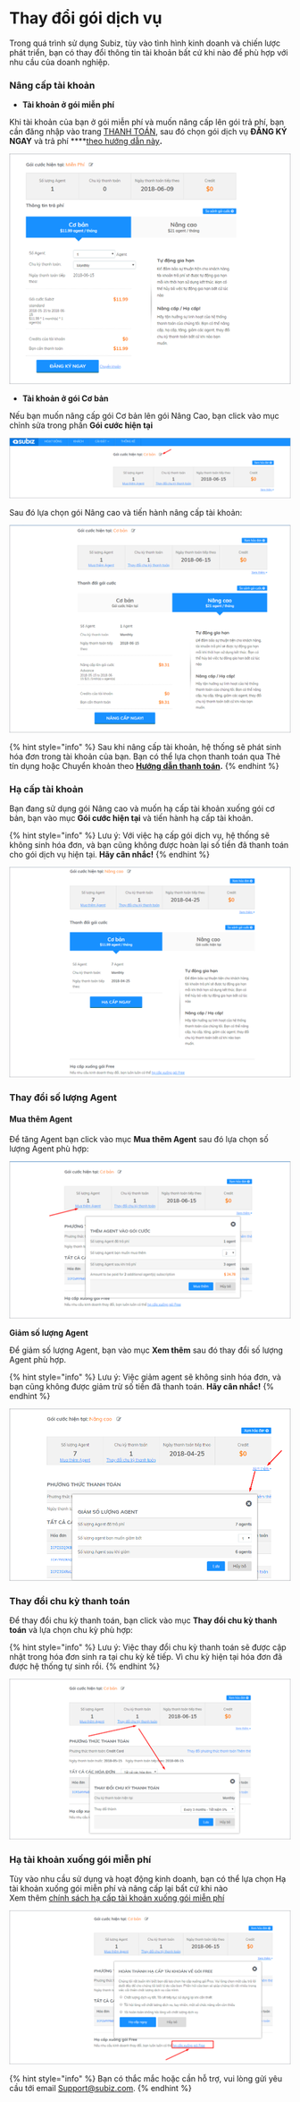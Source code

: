 # Thay đổi gói dịch vụ

Trong quá trình sử dụng Subiz, tùy vào tình hình kinh doanh và chiến lược phát triển, bạn có thay đổi thông tin tài khoản bất cứ khi nào để phù hợp với nhu cầu của doanh nghiệp.

### Nâng cấp tài khoản

* **Tài khoản ở gói miễn phí**

Khi tài khoản của bạn ở gói miễn phí và muốn nâng cấp lên gói trả phí, bạn cần đăng nhập vào trang [THANH TOÁN](https://app.subiz.com/payment-home), sau đó chọn gói dịch vụ **ĐĂNG KÝ NGAY** và trả phí ****[theo hướng dẫn này](https://help.subiz.com/thanh-toan/tra-phi-dich-vu-subiz)**.**

![N&#xE2;ng c&#x1EA5;p g&#xF3;i t&#xE0;i kho&#x1EA3;n](../.gitbook/assets/nang-cap-goi-tai-khoan.png)

* **Tài khoản ở gói Cơ bản**

Nếu bạn muốn nâng cấp gói Cơ bản lên gói Nâng Cao,  bạn click vào mục chỉnh sửa trong phần **Gói cước hiện tại**

![N&#xE2;ng c&#x1EA5;p g&#xF3;i c&#x1A1; b&#x1EA3;n](../.gitbook/assets/nang-cap-goi-co-ban.png)

Sau đó lựa chọn gói Nâng cao và tiến hành nâng cấp tài khoản:

![N&#xE2;ng c&#x1EA5;p l&#xEA;n g&#xF3;i n&#xE2;ng cao](../.gitbook/assets/nang-cap-len-goi-nang-cao.png)

{% hint style="info" %}
Sau khi nâng cấp tài khoản, hệ thống sẽ phát sinh hóa đơn trong tài khoản của bạn. Bạn có thể lựa chọn thanh toán qua Thẻ tín dụng hoặc Chuyển khoản theo [**Hướng dẫn thanh toán**](https://help.subiz.com/thanh-toan/tra-phi-dich-vu-subiz)**.**
{% endhint %}

### Hạ cấp tài khoản

Bạn đang sử dụng gói Nâng cao và muốn hạ cấp tài khoản xuống gói cơ bản, bạn vào mục **Gói cước hiện tại** và tiến hành hạ cấp tài khoản.

{% hint style="info" %}
 Lưu ý: Với việc hạ cấp gói dịch vụ, hệ thống sẽ không sinh hóa đơn, và bạn cũng không được hoàn lại số tiền đã thanh toán cho gói dịch vụ hiện tại. **Hãy cân nhắc!**
{% endhint %}

![H&#x1EA1; c&#x1EA5;p t&#xE0;i kho&#x1EA3;n](../.gitbook/assets/ha-tai-khoan%20%281%29.png)

### Thay đổi số lượng Agent

#### Mua thêm Agent

Để tăng Agent bạn click vào mục **Mua thêm Agent** sau đó lựa chọn số lượng Agent phù hợp:

![Mua th&#xEA;m Agent](../.gitbook/assets/mua-them-agents%20%281%29.png)

**Giảm số lượng Agent**

Để giảm số lượng Agent, bạn vào mục **Xem thêm** sau đó thay đổi số lượng Agent phù hợp.

{% hint style="info" %}
 Lưu ý: Việc giảm agent sẽ không sinh hóa đơn, và bạn cũng không được giảm trừ số tiền đã thanh toán. **Hãy cân nhắc!**
{% endhint %}

![Gi&#x1EA3;m Agent](../.gitbook/assets/giam-agent.png)

### Thay đổi chu kỳ thanh toán

Để thay đổi chu kỳ thanh toán, bạn click vào mục **Thay đổi chu kỳ thanh toán** và lựa chọn chu kỳ phù hợp:

{% hint style="info" %}
 Lưu ý: Việc thay đổi chu kỳ thanh toán sẽ được cập nhật trong hóa đơn sinh ra tại chu kỳ kế tiếp. Vì chu kỳ hiện tại hóa đơn đã được hệ thống tự sinh rồi.
{% endhint %}

![Thay &#x111;&#x1ED5;i chu k&#x1EF3; thanh to&#xE1;n](../.gitbook/assets/thay-doi-chu-ky-thanh-toan.png)

### Hạ tài khoản xuống gói miễn phí

Tùy vào nhu cầu sử dụng và hoạt động kinh doanh, bạn có thể lựa chọn Hạ tài khoản xuống gói miễn phí và nâng cấp lại bất cứ khi nào  
Xem thêm [chính sách hạ cấp tài khoản xuống gói miễn phí](https://help.subiz.com/thanh-toan/chinh-sach-hoan-tien)

![H&#x1EA1; t&#xE0;i kho&#x1EA3;n xu&#x1ED1;ng g&#xF3;i mi&#x1EC5;n ph&#xED;](../.gitbook/assets/ha-tai-khoan-xuong-goi-mien-phi%20%281%29.png)

{% hint style="info" %}
Bạn có thắc mắc hoặc cần hỗ trợ, vui lòng gửi yêu cầu tới email Support@subiz.com.
{% endhint %}


